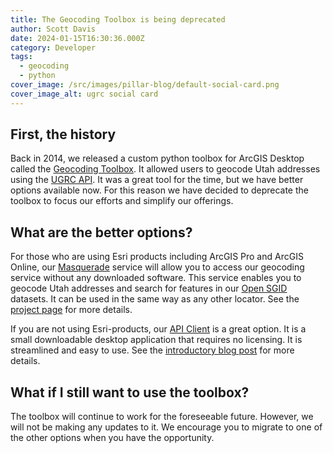 ```yaml
---
title: The Geocoding Toolbox is being deprecated
author: Scott Davis
date: 2024-01-15T16:30:36.000Z
category: Developer
tags:
  - geocoding
  - python
cover_image: /src/images/pillar-blog/default-social-card.png
cover_image_alt: ugrc social card
---
```


## First, the history

Back in 2014, we released a custom python toolbox for ArcGIS Desktop called the [Geocoding Toolbox](https://github.com/agrc/geocoding-toolbox). It allowed users to geocode Utah addresses using the [UGRC API](https://api.mapserv.utah.gov/#geocoding). It was a great tool for the time, but we have better options available now. For this reason we have decided to deprecate the toolbox to focus our efforts and simplify our offerings.

## What are the better options?

For those who are using Esri products including ArcGIS Pro and ArcGIS Online, our [Masquerade](/products/sgid/address/masquerade/) service will allow you to access our geocoding service without any downloaded software. This service enables you to geocode Utah addresses and search for features in our [Open SGID](/products/sgid/) datasets. It can be used in the same way as any other locator. See the [project page](https://github.com/agrc/masquerade?tab=readme-ov-file#masquerade) for more details.

If you are not using Esri-products, our [API Client](/products/sgid/address/api-client/) is a great option. It is a small downloadable desktop application that requires no licensing. It is streamlined and easy to use. See the [introductory blog post](/blog/2021-11-29-introducing-the-official-ugrc-api-client/) for more details.

## What if I still want to use the toolbox?

The toolbox will continue to work for the foreseeable future. However, we will not be making any updates to it. We encourage you to migrate to one of the other options when you have the opportunity.
